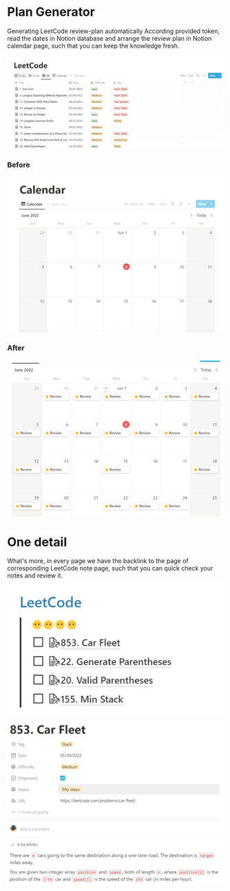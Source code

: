 # Plan Generator
Generating LeetCode review-plan automatically
According provided token, read the dates in Notion database and arrange the review plan in Notion calendar page, such that you can keep the knowledge fresh. 

![LeetCode database](https://raw.githubusercontent.com/huwang12138/markdown-picture/main/202206082055384.png)

### Before
![calendar before](https://raw.githubusercontent.com/huwang12138/markdown-picture/main/202206082103889.png)

### After
![calendar after](https://raw.githubusercontent.com/huwang12138/markdown-picture/main/202206082201563.png)

# One detail
What's more, in every page we have the backlink to the page of corresponding LeetCode note page, such that you can quick check your notes and review it. 
![backlink in review page](https://raw.githubusercontent.com/huwang12138/markdown-picture/main/202206082203639.png)

![one detailed LeetCode note page](https://raw.githubusercontent.com/huwang12138/markdown-picture/main/202206082204409.png)


